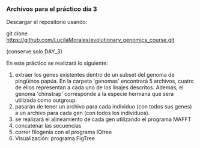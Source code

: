 ### Archivos para el práctico día 3

Descargar el repositorio usando:

git clone https://github.com/LucilaMorales/evolutionary_genomics_course.git

(conserve solo DAY_3)

En este práctico se realizará lo siguiente:
1) extraer los genes existentes dentro de un subset del genoma de pingüinos papúa. En la carpeta 'genomas' encontrará 5 archivos, cuatro de ellos representan a cada uno de los linajes descritos. Además, el genoma 'chinstrap' corresponde a la especie hermana que será utilizada como outgroup.
2) pasarán de tener un archivo para cada individuo (con todos sus genes) a un archivo para cada gen (con todos los individuos).
3) se realizará el alineamiento de cada gen utilizando el programa MAFFT
4) concatenar las secuencias
5) correr filogenia con el programa IQtree
6) Visualización: programa FigTree

